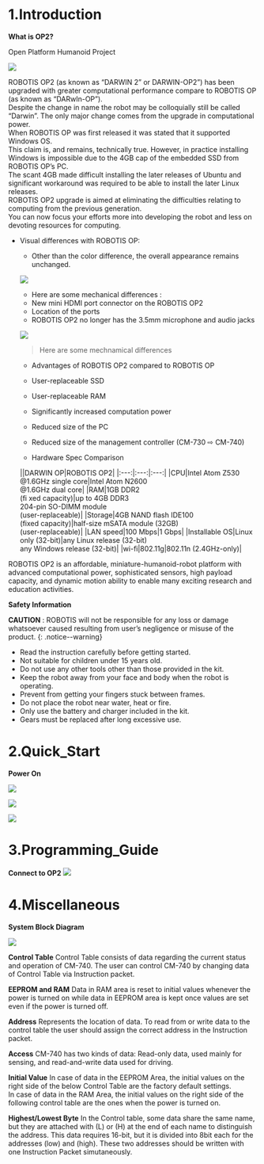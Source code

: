 
# 1.Introduction

**What is OP2?**

Open Platform Humanoid Project

![](/images/op2/op2_product.jpg)

ROBOTIS OP2 (as known as “DARWIN 2” or DARWIN-OP2”) has been upgraded with greater computational performance compare to ROBOTIS OP (as known as “DARwIn-OP”).  
Despite the change in name the robot may be colloquially still be called “Darwin”. The only major change comes from the upgrade in computational power.  
When ROBOTIS OP was first released it was stated that it supported Windows OS.  
This claim is, and remains, technically true. However, in practice installing Windows is impossible due to the 4GB cap of the embedded SSD from ROBOTIS OP’s PC.  
The scant 4GB made difficult installing the later releases of Ubuntu and significant workaround was required to be able to install the later Linux releases.  
ROBOTIS OP2 upgrade is aimed at eliminating the difficulties relating to computing from the previous generation.  
You can now focus your efforts more into developing the robot and less on devoting resources for computing.

- Visual differences with ROBOTIS OP:  
  - Other than the color difference, the overall appearance remains unchanged.
  
  ![](/images/op2/op2_001.png)
  
  - Here are some mechanical differences :
   - New mini HDMI port connector on the ROBOTIS OP2
   - Location of the ports
   - ROBOTIS OP2 no longer has the 3.5mm microphone and audio jacks
   
   ![](/assets/images/platform/op2/op2_002.png)
   
   > Here are some mechnamical differences
  
  - Advantages of ROBOTIS OP2 compared to ROBOTIS OP
   - User-replaceable SSD
   - User-replaceable RAM
   - Significantly increased computation power
   - Reduced size of the PC
   - Reduced size of the management controller (CM-730 ⇨ CM-740)
   
   - Hardware Spec Comparison
   
   ||DARWIN OP|ROBOTIS OP2|
|:---:|:---:|:---:|
|CPU|Intel Atom Z530<br />@1.6GHz single core|Intel Atom N2600<br />@1.6GHz dual core|
|RAM|1GB DDR2<br />(fi xed capacity)|up to 4GB DDR3<br />204-pin SO-DIMM module<br />(user-replaceable)|
|Storage|4GB NAND flash IDE100<br />(fixed capacity)|half-size mSATA module (32GB)<br />(user-replaceable)|
|LAN speed|100 Mbps|1 Gbps|
|Installable OS|Linux only (32-bit)|any Linux release (32-bit)<br />any Windows release (32-bit)|
|wi-fi|802.11g|802.11n (2.4GHz-only)|

ROBOTIS OP2 is an affordable, miniature-humanoid-robot platform with advanced computational power, sophisticated sensors,
high payload capacity, and dynamic motion ability to enable many exciting research and education activities.

**Safety Information**

**CAUTION** : ROBOTIS will not be responsible for any loss or damage whatsoever caused resulting from
user’s negligence or misuse of the product.
{: .notice--warning}

- Read the instruction carefully before getting started.
- Not suitable for children under 15 years old.
- Do not use any other tools other than those provided in the kit.
- Keep the robot away from your face and body when the robot is operating.
- Prevent from getting your fingers stuck between frames.
- Do not place the robot near water, heat or fire.
- Only use the battery and charger included in the kit.
- Gears must be replaced after long excessive use.

# 2.Quick_Start
   
**Power On**

![](/images/op2/op2_008.png)

![](/images/op2/op2_009.png)

![](/images/op2/op2_010.png)

# 3.Programming_Guide

**Connect to OP2**
![](/images/op2/op2_023.png)

# 4.Miscellaneous

**System Block Diagram**

![](/images/op2/op2_030.png)

**Control Table**
Control Table consists of data regarding the current status and operation of CM-740. The user can control CM-740 by changing data of Control Table via Instruction packet.

**EEPROM and RAM**
Data in RAM area is reset to initial values whenever the power is turned on while data in EEPROM area is kept once values are set even if the power is turned off.

**Address**
Represents the location of data. To read from or write data to the control table the user should assign the correct address in the Instruction packet.

**Access**
CM-740 has two kinds of data: Read-only data, used mainly for sensing, and read-and-write data used for driving.

**Initial Value**
In case of data in the EEPROM Area, the initial values on the right side of the below Control Table are the factory default settings.  
In case of data in the RAM Area, the initial values on the right side of the following control table are the ones when the power is turned on.

**Highest/Lowest Byte**
In the Control table, some data share the same name, but they are attached with (L) or (H) at the end of each name to distinguish the address. This data requires 16-bit, but it is divided into 8bit each for the addresses (low) and (high). These two addresses should be written with one Instruction Packet simutaneously.
